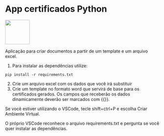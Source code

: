 # App certificados Python
<img src="https://cdn.jsdelivr.net/gh/devicons/devicon@latest/icons/python/python-original.svg"  width= 80px/>
          
Aplicação para criar documentos a partir de um template e um arquivo excel.

1. Para instalar as dependências utilize:

```pip install -r requirements.txt```

2. Crie um arquivo excel com os dados que você irá substituir
3. Crie um template no formato word que servirá de base para os certificados gerados. Os campos que receberão os dados dinamicamente deverão ser marcados com {{}}.

Se você estiver utilizando o VSCode, tecle shift+ctrl+P e escolha Criar Ambiente Virtual. 

O próprio VSCode reconhece o arquivo requirements.txt e pergunta se você quer instalar as dependências.    
